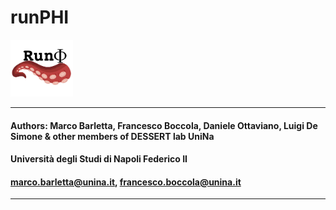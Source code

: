 # runPHI

<img src="https://github.com/runphi/runphi_manager/blob/main/logo/runphi_logo_lowres.jpg" width="100">

----

#### Authors: Marco Barletta, Francesco Boccola, Daniele Ottaviano, Luigi De Simone & other members of DESSERT lab UniNa
#### Università degli Studi di Napoli Federico II
#### marco.barletta@unina.it, francesco.boccola@unina.it
----
